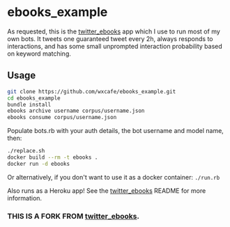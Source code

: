 # ebooks_example

As requested, this is the [twitter_ebooks](https://github.com/mispy/twitter_ebooks) app which I use to run most of my own bots. It tweets one guaranteed tweet every 2h, always responds to interactions, and has some small unprompted interaction probability based on keyword matching.

## Usage

```bash
git clone https://github.com/wxcafe/ebooks_example.git
cd ebooks_example
bundle install
ebooks archive username corpus/username.json
ebooks consume corpus/username.json
```

Populate bots.rb with your auth details, the bot username and model name, then:

```bash
./replace.sh
docker build --rm -t ebooks .
docker run -d ebooks
```

Or alternatively, if you don't want to use it as a docker container:
`./run.rb`

Also runs as a Heroku app! See the [twitter_ebooks](https://github.com/mispy/twitter_ebooks) README for more information.

### THIS IS A FORK FROM [twitter_ebooks](https://github.com/mispy/twitter_ebooks). 
